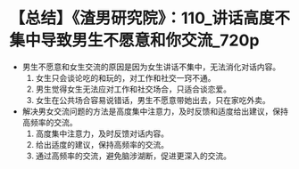 # 【总结】《渣男研究院》：110_讲话高度不集中导致男生不愿意和你交流_720p

-   男生不愿意和女生交流的原因是因为女生讲话不集中，无法消化对话内容。
    1.  女生只会谈论吃的和玩的，对工作和社交一窍不通。
    2.  男生觉得女生无法应对工作和社交场合，只适合谈恋爱。
    3.  女生在公共场合容易说错话，男生不愿意带她出去，只在家吃外卖。
-   解决男女交流问题的方法是高度集中注意力，及时反馈和适度给出建议，保持高频率的交流。
    1.  高度集中注意力，及时反馈对话内容。
    2.  给出适度的建议，保持高频率的交流。
    3.  通过高频率的交流，避免脑涉湖断，促进更深入的交流。